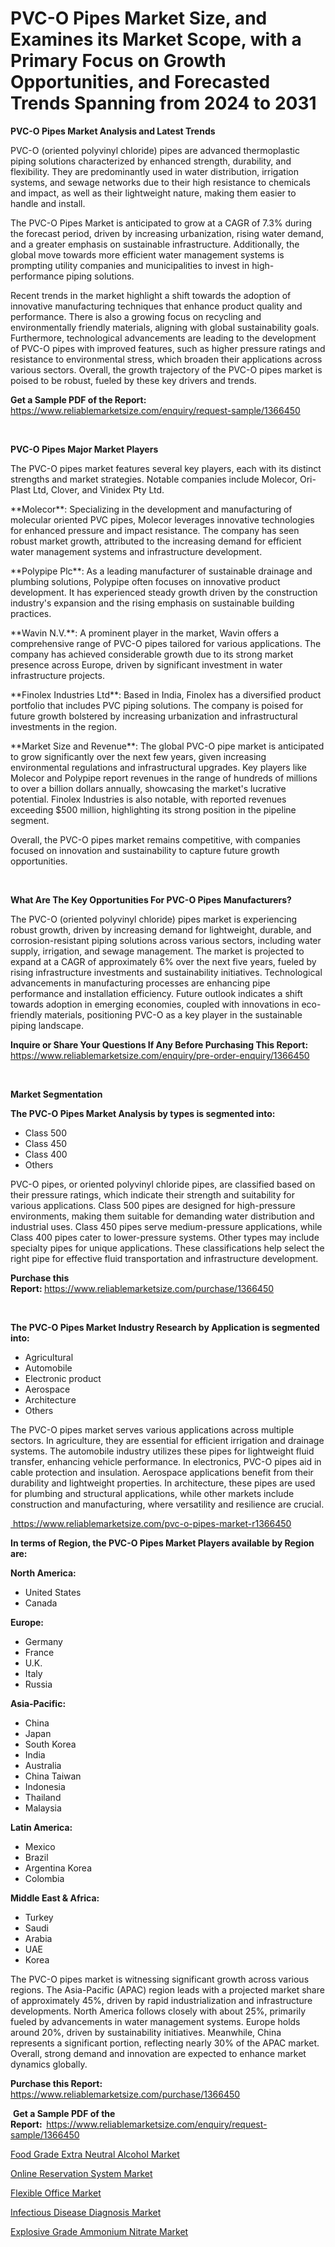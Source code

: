 <p><h1>PVC-O Pipes Market Size, and Examines its Market Scope, with a Primary Focus on Growth Opportunities, and Forecasted Trends Spanning from 2024 to 2031</h1></p><p><strong>PVC-O Pipes Market Analysis and Latest Trends</strong></p>
<p><p>PVC-O (oriented polyvinyl chloride) pipes are advanced thermoplastic piping solutions characterized by enhanced strength, durability, and flexibility. They are predominantly used in water distribution, irrigation systems, and sewage networks due to their high resistance to chemicals and impact, as well as their lightweight nature, making them easier to handle and install.</p><p>The PVC-O Pipes Market is anticipated to grow at a CAGR of 7.3% during the forecast period, driven by increasing urbanization, rising water demand, and a greater emphasis on sustainable infrastructure. Additionally, the global move towards more efficient water management systems is prompting utility companies and municipalities to invest in high-performance piping solutions. </p><p>Recent trends in the market highlight a shift towards the adoption of innovative manufacturing techniques that enhance product quality and performance. There is also a growing focus on recycling and environmentally friendly materials, aligning with global sustainability goals. Furthermore, technological advancements are leading to the development of PVC-O pipes with improved features, such as higher pressure ratings and resistance to environmental stress, which broaden their applications across various sectors. Overall, the growth trajectory of the PVC-O pipes market is poised to be robust, fueled by these key drivers and trends.</p></p>
<p><strong>Get a Sample PDF of the Report:&nbsp;</strong> <a href="https://www.reliablemarketsize.com/enquiry/request-sample/1366450">https://www.reliablemarketsize.com/enquiry/request-sample/1366450</a></p>
<p>&nbsp;</p>
<p><strong>PVC-O Pipes Major Market Players</strong></p>
<p><p>The PVC-O pipes market features several key players, each with its distinct strengths and market strategies. Notable companies include Molecor, Ori-Plast Ltd, Clover, and Vinidex Pty Ltd.</p><p>**Molecor**: Specializing in the development and manufacturing of molecular oriented PVC pipes, Molecor leverages innovative technologies for enhanced pressure and impact resistance. The company has seen robust market growth, attributed to the increasing demand for efficient water management systems and infrastructure development.</p><p>**Polypipe Plc**: As a leading manufacturer of sustainable drainage and plumbing solutions, Polypipe often focuses on innovative product development. It has experienced steady growth driven by the construction industry's expansion and the rising emphasis on sustainable building practices. </p><p>**Wavin N.V.**: A prominent player in the market, Wavin offers a comprehensive range of PVC-O pipes tailored for various applications. The company has achieved considerable growth due to its strong market presence across Europe, driven by significant investment in water infrastructure projects.</p><p>**Finolex Industries Ltd**: Based in India, Finolex has a diversified product portfolio that includes PVC piping solutions. The company is poised for future growth bolstered by increasing urbanization and infrastructural investments in the region.</p><p>**Market Size and Revenue**: The global PVC-O pipe market is anticipated to grow significantly over the next few years, given increasing environmental regulations and infrastructural upgrades. Key players like Molecor and Polypipe report revenues in the range of hundreds of millions to over a billion dollars annually, showcasing the market's lucrative potential. Finolex Industries is also notable, with reported revenues exceeding $500 million, highlighting its strong position in the pipeline segment.</p><p>Overall, the PVC-O pipes market remains competitive, with companies focused on innovation and sustainability to capture future growth opportunities.</p></p>
<p>&nbsp;</p>
<p><strong>What Are The Key Opportunities For PVC-O Pipes Manufacturers?</strong></p>
<p><p>The PVC-O (oriented polyvinyl chloride) pipes market is experiencing robust growth, driven by increasing demand for lightweight, durable, and corrosion-resistant piping solutions across various sectors, including water supply, irrigation, and sewage management. The market is projected to expand at a CAGR of approximately 6% over the next five years, fueled by rising infrastructure investments and sustainability initiatives. Technological advancements in manufacturing processes are enhancing pipe performance and installation efficiency. Future outlook indicates a shift towards adoption in emerging economies, coupled with innovations in eco-friendly materials, positioning PVC-O as a key player in the sustainable piping landscape.</p></p>
<p><strong>Inquire or Share Your Questions If Any Before Purchasing This Report:</strong> <a href="https://www.reliablemarketsize.com/enquiry/pre-order-enquiry/1366450">https://www.reliablemarketsize.com/enquiry/pre-order-enquiry/1366450</a></p>
<p>&nbsp;</p>
<p><strong>Market Segmentation</strong></p>
<p><strong>The PVC-O Pipes Market Analysis by types is segmented into:</strong></p>
<p><ul><li>Class 500</li><li>Class 450</li><li>Class 400</li><li>Others</li></ul></p>
<p><p>PVC-O pipes, or oriented polyvinyl chloride pipes, are classified based on their pressure ratings, which indicate their strength and suitability for various applications. Class 500 pipes are designed for high-pressure environments, making them suitable for demanding water distribution and industrial uses. Class 450 pipes serve medium-pressure applications, while Class 400 pipes cater to lower-pressure systems. Other types may include specialty pipes for unique applications. These classifications help select the right pipe for effective fluid transportation and infrastructure development.</p></p>
<p><strong>Purchase this Report:&nbsp;</strong><a href="https://www.reliablemarketsize.com/purchase/1366450">https://www.reliablemarketsize.com/purchase/1366450</a></p>
<p>&nbsp;</p>
<p><strong>The PVC-O Pipes Market Industry Research by Application is segmented into:</strong></p>
<p><ul><li>Agricultural</li><li>Automobile</li><li>Electronic product</li><li>Aerospace</li><li>Architecture</li><li>Others</li></ul></p>
<p><p>The PVC-O pipes market serves various applications across multiple sectors. In agriculture, they are essential for efficient irrigation and drainage systems. The automobile industry utilizes these pipes for lightweight fluid transfer, enhancing vehicle performance. In electronics, PVC-O pipes aid in cable protection and insulation. Aerospace applications benefit from their durability and lightweight properties. In architecture, these pipes are used for plumbing and structural applications, while other markets include construction and manufacturing, where versatility and resilience are crucial.</p></p>
<p><a href="https://www.reliablemarketsize.com/pvc-o-pipes-market-r1366450">&nbsp;https://www.reliablemarketsize.com/pvc-o-pipes-market-r1366450</a></p>
<p><strong>In terms of Region, the PVC-O Pipes Market Players available by Region are:</strong></p>
<p>
    <p> <strong> North America: </strong>
        <ul>
            <li>United States</li>
            <li>Canada</li>
        </ul>
        </p> 
    <p> <strong> Europe: </strong>
        <ul>
            <li>Germany</li>
            <li>France</li>
            <li>U.K.</li>
            <li>Italy</li>
            <li>Russia</li>
        </ul>
        </p> 
    <p> <strong> Asia-Pacific: </strong>
        <ul>
            <li>China</li>
            <li>Japan</li>
            <li>South Korea</li>
            <li>India</li>
            <li>Australia</li>
            <li>China Taiwan</li>
            <li>Indonesia</li>
            <li>Thailand</li>
            <li>Malaysia</li>
        </ul>
        </p> 
    <p> <strong> Latin America: </strong>
        <ul>
            <li>Mexico</li>
            <li>Brazil</li>
            <li>Argentina Korea</li>
            <li>Colombia</li>
        </ul>
        </p> 
    <p> <strong> Middle East & Africa: </strong>
        <ul>
            <li>Turkey</li>
            <li>Saudi</li>
            <li>Arabia</li>
            <li>UAE</li>
            <li>Korea</li>
        </ul>
    </p>
    </p>
<p><p>The PVC-O pipes market is witnessing significant growth across various regions. The Asia-Pacific (APAC) region leads with a projected market share of approximately 45%, driven by rapid industrialization and infrastructure developments. North America follows closely with about 25%, primarily fueled by advancements in water management systems. Europe holds around 20%, driven by sustainability initiatives. Meanwhile, China represents a significant portion, reflecting nearly 30% of the APAC market. Overall, strong demand and innovation are expected to enhance market dynamics globally.</p></p>
<p><strong>Purchase this Report: </strong><a href="https://www.reliablemarketsize.com/purchase/1366450">https://www.reliablemarketsize.com/purchase/1366450</a></p>
<p>&nbsp;<strong>Get a Sample PDF of the Report:&nbsp;&nbsp;</strong><a href="https://www.reliablemarketsize.com/enquiry/request-sample/1366450">https://www.reliablemarketsize.com/enquiry/request-sample/1366450</a></p>
<p><strong></strong></p>
<p><p><a href="https://issuu.com/reportprime-2/docs/food-grade-extra-neutral-alcohol-ma_680795bf21ee55">Food Grade Extra Neutral Alcohol Market</a></p><p><a href="https://www.linkedin.com/pulse/online-reservation-system-market-trends-analysis-opportunities-aoeae?trackingId=QYvHLLZtT9601A7%2FgVJrLw%3D%3D">Online Reservation System Market</a></p><p><a href="https://www.linkedin.com/pulse/how-flexible-office-market-evolved-key-trends-regional-dsome?trackingId=jMVqy2GVSl%2BORWyQI8BWiw%3D%3D">Flexible Office Market</a></p><p><a href="https://www.linkedin.com/pulse/infectious-disease-diagnosis-market-trends-strategic-insights-oz8me?trackingId=POWj92w7Rw6bpN1eL8pmVg%3D%3D">Infectious Disease Diagnosis Market</a></p><p><a href="https://issuu.com/reportprime-2/docs/explosive-grade-ammonium-nitrate-ma_dda5373f218fc0">Explosive Grade Ammonium Nitrate Market</a></p></p>